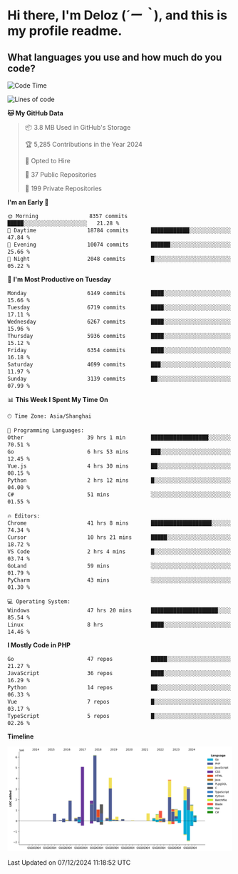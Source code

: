 # **Hi there, I'm Deloz (*´ー｀*), and this is my profile readme.**

## **What languages you use and how much do you code?**

<!--START_SECTION:waka-->
![Code Time](http://img.shields.io/badge/Code%20Time-5%2C223%20hrs%2045%20mins-blue)

![Lines of code](https://img.shields.io/badge/From%20Hello%20World%20I%27ve%20Written-42.6%20million%20lines%20of%20code-blue)

**🐱 My GitHub Data** 

> 📦 3.8 MB Used in GitHub's Storage 
 > 
> 🏆 5,285 Contributions in the Year 2024
 > 
> 💼 Opted to Hire
 > 
> 📜 37 Public Repositories 
 > 
> 🔑 199 Private Repositories 
 > 
**I'm an Early 🐤** 

```text
🌞 Morning                8357 commits        █████░░░░░░░░░░░░░░░░░░░░   21.28 % 
🌆 Daytime                18784 commits       ████████████░░░░░░░░░░░░░   47.84 % 
🌃 Evening                10074 commits       ██████░░░░░░░░░░░░░░░░░░░   25.66 % 
🌙 Night                  2048 commits        █░░░░░░░░░░░░░░░░░░░░░░░░   05.22 % 
```
📅 **I'm Most Productive on Tuesday** 

```text
Monday                   6149 commits        ████░░░░░░░░░░░░░░░░░░░░░   15.66 % 
Tuesday                  6719 commits        ████░░░░░░░░░░░░░░░░░░░░░   17.11 % 
Wednesday                6267 commits        ████░░░░░░░░░░░░░░░░░░░░░   15.96 % 
Thursday                 5936 commits        ████░░░░░░░░░░░░░░░░░░░░░   15.12 % 
Friday                   6354 commits        ████░░░░░░░░░░░░░░░░░░░░░   16.18 % 
Saturday                 4699 commits        ███░░░░░░░░░░░░░░░░░░░░░░   11.97 % 
Sunday                   3139 commits        ██░░░░░░░░░░░░░░░░░░░░░░░   07.99 % 
```


📊 **This Week I Spent My Time On** 

```text
🕑︎ Time Zone: Asia/Shanghai

💬 Programming Languages: 
Other                    39 hrs 1 min        ██████████████████░░░░░░░   70.51 % 
Go                       6 hrs 53 mins       ███░░░░░░░░░░░░░░░░░░░░░░   12.45 % 
Vue.js                   4 hrs 30 mins       ██░░░░░░░░░░░░░░░░░░░░░░░   08.15 % 
Python                   2 hrs 12 mins       █░░░░░░░░░░░░░░░░░░░░░░░░   04.00 % 
C#                       51 mins             ░░░░░░░░░░░░░░░░░░░░░░░░░   01.55 % 

🔥 Editors: 
Chrome                   41 hrs 8 mins       ███████████████████░░░░░░   74.34 % 
Cursor                   10 hrs 21 mins      █████░░░░░░░░░░░░░░░░░░░░   18.72 % 
VS Code                  2 hrs 4 mins        █░░░░░░░░░░░░░░░░░░░░░░░░   03.74 % 
GoLand                   59 mins             ░░░░░░░░░░░░░░░░░░░░░░░░░   01.79 % 
PyCharm                  43 mins             ░░░░░░░░░░░░░░░░░░░░░░░░░   01.30 % 

💻 Operating System: 
Windows                  47 hrs 20 mins      █████████████████████░░░░   85.54 % 
Linux                    8 hrs               ████░░░░░░░░░░░░░░░░░░░░░   14.46 % 
```

**I Mostly Code in PHP** 

```text
Go                       47 repos            █████░░░░░░░░░░░░░░░░░░░░   21.27 % 
JavaScript               36 repos            ████░░░░░░░░░░░░░░░░░░░░░   16.29 % 
Python                   14 repos            ██░░░░░░░░░░░░░░░░░░░░░░░   06.33 % 
Vue                      7 repos             █░░░░░░░░░░░░░░░░░░░░░░░░   03.17 % 
TypeScript               5 repos             █░░░░░░░░░░░░░░░░░░░░░░░░   02.26 % 
```



**Timeline**

![Lines of Code chart](https://raw.githubusercontent.com/deloz/deloz/main/assets/bar_graph.png)


 Last Updated on 07/12/2024 11:18:52 UTC
<!--END_SECTION:waka-->
